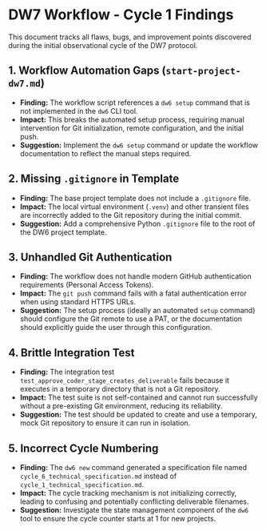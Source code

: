 
# DW7 Workflow - Cycle 1 Findings

This document tracks all flaws, bugs, and improvement points discovered during the initial observational cycle of the DW7 protocol.

## 1. Workflow Automation Gaps (`start-project-dw7.md`)

* **Finding:** The workflow script references a `dw6 setup` command that is not implemented in the `dw6` CLI tool.
* **Impact:** This breaks the automated setup process, requiring manual intervention for Git initialization, remote configuration, and the initial push.
* **Suggestion:** Implement the `dw6 setup` command or update the workflow documentation to reflect the manual steps required.

## 2. Missing `.gitignore` in Template

* **Finding:** The base project template does not include a `.gitignore` file.
* **Impact:** The local virtual environment (`.venv`) and other transient files are incorrectly added to the Git repository during the initial commit.
* **Suggestion:** Add a comprehensive Python `.gitignore` file to the root of the DW6 project template.

## 3. Unhandled Git Authentication

* **Finding:** The workflow does not handle modern GitHub authentication requirements (Personal Access Tokens).
* **Impact:** The `git push` command fails with a fatal authentication error when using standard HTTPS URLs.
* **Suggestion:** The setup process (ideally an automated `setup` command) should configure the Git remote to use a PAT, or the documentation should explicitly guide the user through this configuration.

## 4. Brittle Integration Test

* **Finding:** The integration test `test_approve_coder_stage_creates_deliverable` fails because it executes in a temporary directory that is not a Git repository.
* **Impact:** The test suite is not self-contained and cannot run successfully without a pre-existing Git environment, reducing its reliability.
* **Suggestion:** The test should be updated to create and use a temporary, mock Git repository to ensure it can run in isolation.

## 5. Incorrect Cycle Numbering

* **Finding:** The `dw6 new` command generated a specification file named `cycle_6_technical_specification.md` instead of `cycle_1_technical_specification.md`.
* **Impact:** The cycle tracking mechanism is not initializing correctly, leading to confusing and potentially conflicting deliverable filenames.
* **Suggestion:** Investigate the state management component of the `dw6` tool to ensure the cycle counter starts at 1 for new projects.
